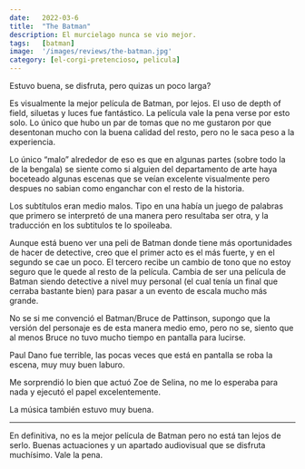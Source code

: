 ```yaml
---
date:   2022-03-6
title:  "The Batman"
description: El murcielago nunca se vio mejor.
tags:   [batman]
image:  '/images/reviews/the-batman.jpg'
category: [el-corgi-pretencioso, pelicula]
---
```

Estuvo buena, se disfruta, pero quizas un poco larga?

Es visualmente la mejor película de Batman, por lejos. El uso de depth of field, siluetas y luces fue fantástico. La película vale la pena verse por esto solo. Lo único que hubo un par de tomas que no me gustaron por que desentonan mucho con la buena calidad del resto, pero no le saca peso a la experiencia.

Lo único “malo” alrededor de eso es que en algunas partes (sobre todo la de la bengala) se siente como si alguien del departamento de arte haya boceteado algunas escenas que se veían excelente visualmente pero despues no sabian como enganchar con el resto de la historia.

Los subtítulos eran medio malos. Tipo en una había un juego de palabras que primero se interpretó de una manera pero resultaba ser otra, y la traducción en los subtitulos te lo spoileaba.

Aunque está bueno ver una peli de Batman donde tiene más oportunidades de hacer de detective, creo que el primer acto es el más fuerte, y en el segundo se cae un poco. El tercero recibe un cambio de tono que no estoy seguro que le quede al resto de la película. Cambia de ser una película de Batman siendo detective a nivel muy personal (el cual tenía un final que cerraba bastante bien) para pasar a un evento de escala mucho más grande.

No se si me convenció el Batman/Bruce de Pattinson, supongo que la versión del personaje es de esta manera medio emo, pero no se, siento que al menos Bruce no tuvo mucho tiempo en pantalla para lucirse.

Paul Dano fue terrible, las pocas veces que está en pantalla se roba la escena, muy muy buen laburo.

Me sorprendió lo bien que actuó Zoe de Selina, no me lo esperaba para nada y ejecutó el papel excelentemente.

La música también estuvo muy buena.

<hr>

En definitiva, no es la mejor película de Batman pero no está tan lejos de serlo. Buenas actuaciones y un apartado audiovisual que se disfruta muchísimo. Vale la pena.
